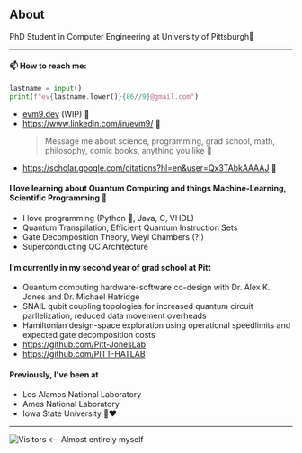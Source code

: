 ## About
PhD Student in Computer Engineering at University of Pittsburgh🧙
___

#### 📫 How to reach me:
```python
lastname = input()
print(f"ev{lastname.lower()}{86//9}@gmail.com")
```

- [evm9.dev](https://evm9.dev/) (WIP) 🦹
- https://www.linkedin.com/in/evm9/ 👋
  > Message me about science, programming, grad school, math, philosophy, comic books, anything you like 💬
- https://scholar.google.com/citations?hl=en&user=Qx3TAbkAAAAJ 💬


#### I love learning about Quantum Computing and things Machine-Learning, Scientific Programming 📖
  - I love programming (Python 🐍, Java, C, VHDL)
  -  Quantum Transpilation, Efficient Quantum Instruction Sets
  -  Gate Decomposition Theory, Weyl Chambers (?!)
  -  Superconducting QC Architecture 
 
 #### I’m currently in my second year of grad school at Pitt
  - Quantum computing hardware-software co-design with Dr. Alex K. Jones and Dr. Michael Hatridge
  - SNAIL qubit coupling topologies for increased quantum circuit parllelization, reduced data movement overheads
  - Hamiltonian design-space exploration using operational speedlimits and expected gate decomposition costs
  - https://github.com/Pitt-JonesLab
  - https://github.com/PITT-HATLAB

#### Previously, I've been at
  - Los Alamos National Laboratory
  - Ames National Laboratory
  - Iowa State University 💛❤️
___
![Visitors](https://api.visitorbadge.io/api/visitors?path=https%3A%2F%2Fgithub.com%2Fevmckinney9&label=visitors&countColor=%232ccce4&style=plastic) <-- Almost entirely myself
